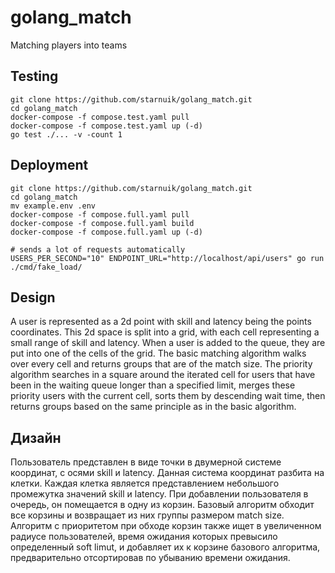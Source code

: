 # golang_match
Matching players into teams


## Testing
```
git clone https://github.com/starnuik/golang_match.git
cd golang_match
docker-compose -f compose.test.yaml pull
docker-compose -f compose.test.yaml up (-d)
go test ./... -v -count 1
```

## Deployment
```
git clone https://github.com/starnuik/golang_match.git
cd golang_match
mv example.env .env
docker-compose -f compose.full.yaml pull
docker-compose -f compose.full.yaml build
docker-compose -f compose.full.yaml up (-d)

# sends a lot of requests automatically
USERS_PER_SECOND="10" ENDPOINT_URL="http://localhost/api/users" go run ./cmd/fake_load/
```

## Design
A user is represented as a 2d point with skill and latency being the points coordinates.
This 2d space is split into a grid, with each cell representing a small range of skill and latency.
When a user is added to the queue, they are put into one of the cells of the grid.
The basic matching algorithm walks over every cell and returns groups that are of the match size.
The priority algorithm searches in a square around the iterated cell for users that have been in the waiting queue longer than a specified limit, merges these priority users with the current cell, sorts them by descending wait time, then returns groups based on the same principle as in the basic algorithm.

## Дизайн
Пользователь представлен в виде точки в двумерной системе координат, с осями skill и latency.
Данная система координат разбита на клетки. Каждая клетка является представлением небольшого промежутка значений skill и latency.
При добавлении пользователя в очередь, он помещается в одну из корзин.
Базовый алгоритм обходит все корзины и возвращает из них группы размером match size.
Алгоритм с приоритетом при обходе корзин также ищет в увеличенном радиусе пользователей, время ожидания которых превысило определенный soft limut, и добавляет их к корзине базового алгоритма, предварительно отсортировав по убыванию времени ожидания.
